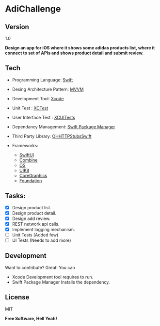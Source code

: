 # AdiChallenge

## Version
1.0

**Design an app for iOS where it shows some adidas products list, where it connect to set of APIs and shows product detail and submit review.**


## Tech

- Programming Language: [Swift](https://docs.swift.org/swift-book/)

- Desing Architecture Pattern: [MVVM](https://en.wikipedia.org/wiki/Model–view–viewmodel)

- Development Tool: [Xcode](https://developer.apple.com/xcode/)

- Unit Test : [XCTest](https://developer.apple.com/documentation/xctest)

- User Interface Test : [XCUITests](https://developer.apple.com/documentation/xctest/user_interface_tests)

- Dependancy Management:  [Swift Package Manager](https://swift.org/package-manager/)

- Third Party Library: [OHHTTPStubsSwift](http://cocoadocs.org/docsets/OHHTTPStubs/6.0.0/)

- Frameworks:

    - [SwiftUI](https://developer.apple.com/tutorials/swiftui)
    - [Combine](https://developer.apple.com/documentation/combine)
    - [OS](https://developer.apple.com/documentation/os/logger)
    - [UIKit](https://developer.apple.com/documentation/uikit)
    - [CoreGraphics](https://developer.apple.com/documentation/coregraphics)
    - [Foundation](https://developer.apple.com/documentation/foundation)

## Tasks:

- [x] Design product list.
- [x] Design product detail.
- [x] Design add review.
- [x] REST network api calls.
- [x] Implement logging mechanism.
- [ ] Unit Tests (Added few)
- [ ] UI Tests (Needs to add more)

## Development

Want to contribute? Great! You can

- Xcode Development tool requires  to run.
- Swift Package Manager Installs the dependency.

## License

MIT

**Free Software, Hell Yeah!**
